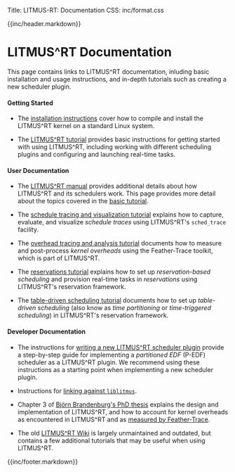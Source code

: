 Title:  LITMUS-RT: Documentation
CSS:    inc/format.css

{{inc/header.markdown}}

LITMUS^RT Documentation
=======================

This page contains links to LITMUS^RT documentation, inluding basic installation and usage instructions, and in-depth tutorials such as creating a new scheduler plugin.

#### Getting Started

- The [installation instructions](installation.html) cover how to compile and install the LITMUS^RT kernel on a standard Linux system.

 - The [LITMUS^RT tutorial](tutorial/index.html) provides basic instructions for getting started with using LITMUS^RT, including working with different scheduling plugins and configuring and launching real-time tasks.

#### User Documentation

 - The [LITMUS^RT manual](tutorial/manual.html) provides additional details about how LITMUS^RT and its schedulers work. This page provides more detail about the topics covered in the [basic tutorial](tutorial/index.html).

- The [schedule tracing and visualization tutorial](https://github.com/LITMUS-RT/feather-trace-tools/blob/master/doc/howto-trace-and-analyze-a-schedule.md) explains how to capture, evaluate, and visualize *schedule traces* using LITMUS^RT's `sched_trace` facility.

- The [overhead tracing and analysis tutorial](https://github.com/LITMUS-RT/feather-trace-tools/blob/master/doc/howto-trace-and-process-overheads.md) documents how to measure and post-process *kernel overheads* using the Feather-Trace toolkit, which is part of LITMUS^RT.

- The [reservations tutorial](https://github.com/LITMUS-RT/liblitmus/blob/master/doc/howto-use-resctl.md) explains how to set up *reservation-based scheduling* and provision real-time tasks in *reservations* using LITMUS^RT's reservation framework. 

- The [table-driven scheduling tutorial](https://github.com/LITMUS-RT/liblitmus/blob/master/doc/table-driven-scheduling.md) documents how to set up *table-driven scheduling* (also know as *time partitioning* or *time-triggered scheduling*) in LITMUS^RT's reservation framework. 

#### Developer Documentation

 - The instructions for [writing a new LITMUS^RT scheduler plugin](create_plugin/create_plugin.html) provide a step-by-step guide for implementing a *partitioned EDF* (P-EDF) scheduler as a LITMUS^RT plugin. We recommend using these instructions as a starting point when implementing a new scheduler plugin.

- Instructions for [linking against `liblitmus`](https://wiki.litmus-rt.org/litmus/LinkAgainstLiblitmusTutorial).

- Chapter 3 of [Björn Brandenburg's PhD thesis](http://www.cs.unc.edu/~bbb/diss/brandenburg-diss.pdf) explains the design and implementation of LITMUS^RT, and how to account for kernel overheads as encountered in LITMUS^RT and as [measured by Feather-Trace](https://github.com/LITMUS-RT/feather-trace-tools/blob/master/doc/howto-trace-and-process-overheads.md).

 - The old [LITMUS^RT Wiki](http://wiki.litmus-rt.org/) is largely unmaintained and outdated, but contains a few additional tutorials that may be useful when using LITMUS^RT.

{{inc/footer.markdown}}

